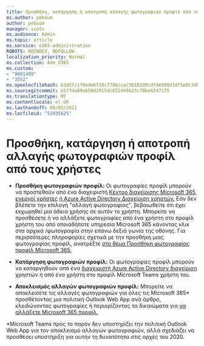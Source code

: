 ```yaml
---
title: Προσθήκη, κατάργηση ή αποτροπή αλλαγής φωτογραφιών προφίλ από τους χρήστες
ms.author: pebaum
author: pebaum
manager: scotv
ms.audience: Admin
ms.topic: article
ms.service: o365-administration
ROBOTS: NOINDEX, NOFOLLOW
localization_priority: Normal
ms.collection: Adm_O365
ms.custom:
- "9001499"
- "3552"
ms.openlocfilehash: b3d5fc1f0ede6f28c7786ccac36162d9cdfde560d1df5e0c3db8128b5ee51a4f
ms.sourcegitcommit: b5f7da89a650d2915dc652449623c78be6247175
ms.translationtype: MT
ms.contentlocale: el-GR
ms.lasthandoff: 08/05/2021
ms.locfileid: "53935625"
---
```

# <a name="add-remove-or-prevent-users-from-changing-profile-photos"></a>Προσθήκη, κατάργηση ή αποτροπή αλλαγής φωτογραφιών προφίλ από τους χρήστες

- **Προσθήκη φωτογραφιών προφίλ:** Οι φωτογραφίες προφίλ μπορούν να προστεθούν από ένα διαχειριστή [Κέντρο διαχείρισης Microsoft 365, ενεργοί χρήστες](https://admin.microsoft.com/Adminportal/Home?source=applauncher#/users) [ή Azure Active Directory Διαχείριση χρηστών.](https://portal.azure.com/#blade/Microsoft_AAD_IAM/UsersManagementMenuBlade/AllUsers)  Εάν δεν βλέπετε την επιλογή "αλλαγή φωτογραφίας", βεβαιωθείτε ότι έχει εκχωρηθεί μια άδεια χρήσης σε αυτόν το χρήστη. Μπορείτε να προσθέσετε ή να αλλάξετε φωτογραφίες από ένα χρήστη στο προφίλ χρήστη του από οποιαδήποτε υπηρεσία Microsoft 365 κάνοντας κλικ στα αρχικά /φωτογραφία στην επάνω δεξιά γωνία της οθόνης. Για περισσότερες πληροφορίες σχετικά με την προσθήκη μιας φωτογραφίας προφίλ, ανατρέξτε [στο θέμα Προσθήκη φωτογραφίας προφίλ Microsoft 365.](https://support.office.com/article/add-your-profile-photo-to-office-365-2eaf93fd-b3f1-43b9-9cdc-bdcd548435b7)

- **Κατάργηση φωτογραφιών προφίλ:** Οι φωτογραφίες προφίλ μπορούν να καταργηθούν από ένα [διαχειριστή Azure Active Directory διαχείριση](https://portal.azure.com/#blade/Microsoft_AAD_IAM/UsersManagementMenuBlade/AllUsers) χρηστών ή από ένα χρήστη στο προφίλ Microsoft Teams χρήστη του.

- **Αποκλεισμός αλλαγών φωτογραφιών προφίλ:** Μπορείτε να αποκλείσετε τις αλλαγές φωτογραφιών για όλες τις Microsoft 365* προσθέτοντας μια πολιτική Outlook Web App ανά άρθρο, κλειδώνοντας φωτογραφίες ή περιορίζοντας τα δικαιώματα για [να αλλάξετε Microsoft 365 προφίλ.](https://answers.microsoft.com/msoffice/forum/msoffice_o365admin-mso_dep365-mso_o365b/locking-photos-or-restricting-permissions-to/1d19ae4f-de5d-4c3d-a0ad-4b8b8ac32e3d)

*Microsoft Teams προς το παρόν δεν υποστηρίζει την πολιτική Outlook Web App για τον αποκλεισμό αλλαγών φωτογραφιών, αλλά σχεδιάζει να προσθέσει υποστήριξη για αυτήν τη δυνατότητα στις αρχές του 2020.
